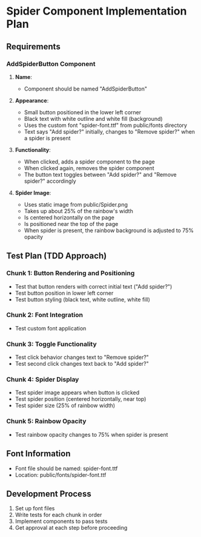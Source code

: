 # Spider Component Implementation Plan

## Requirements

### AddSpiderButton Component

1. **Name**: 
   - Component should be named "AddSpiderButton"

2. **Appearance**:
   - Small button positioned in the lower left corner
   - Black text with white outline and white fill (background)
   - Uses the custom font "spider-font.ttf" from public/fonts directory
   - Text says "Add spider?" initially, changes to "Remove spider?" when a spider is present

3. **Functionality**:
   - When clicked, adds a spider component to the page
   - When clicked again, removes the spider component
   - The button text toggles between "Add spider?" and "Remove spider?" accordingly

4. **Spider Image**:
   - Uses static image from public/Spider.png
   - Takes up about 25% of the rainbow's width
   - Is centered horizontally on the page
   - Is positioned near the top of the page
   - When spider is present, the rainbow background is adjusted to 75% opacity

## Test Plan (TDD Approach)

### Chunk 1: Button Rendering and Positioning
- Test that button renders with correct initial text ("Add spider?")
- Test button position in lower left corner
- Test button styling (black text, white outline, white fill)

### Chunk 2: Font Integration
- Test custom font application

### Chunk 3: Toggle Functionality
- Test click behavior changes text to "Remove spider?"
- Test second click changes text back to "Add spider?"

### Chunk 4: Spider Display
- Test spider image appears when button is clicked
- Test spider position (centered horizontally, near top)
- Test spider size (25% of rainbow width)

### Chunk 5: Rainbow Opacity
- Test rainbow opacity changes to 75% when spider is present

## Font Information
- Font file should be named: spider-font.ttf
- Location: public/fonts/spider-font.ttf

## Development Process
1. Set up font files
2. Write tests for each chunk in order
3. Implement components to pass tests
4. Get approval at each step before proceeding 